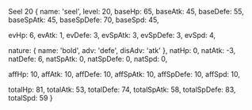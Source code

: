 Seel 20 
{ name: 'seel',
  level: 20, baseHp: 65, baseAtk: 45,
  baseDefe: 55,
  baseSpAtk: 45,
  baseSpDefe: 70,
  baseSpd: 45,

  evHp: 6,
  evAtk: 1,
  evDefe: 3,
  evSpAtk: 3,
  evSpDefe: 3,
  evSpd: 4,

  nature: { name: 'bold', adv: 'defe', disAdv: 'atk' },
  natHp: 0,
  natAtk: -3,
  natDefe: 6,
  natSpAtk: 0,
  natSpDefe: 0,
  natSpd: 0,

  affHp: 10,
  affAtk: 10,
  affDefe: 10,
  affSpAtk: 10,
  affSpDefe: 10,
  affSpd: 10,
  
  totalHp: 81,
  totalAtk: 53,
  totalDefe: 74,
  totalSpAtk: 58,
  totalSpDefe: 83,
  totalSpd: 59 }